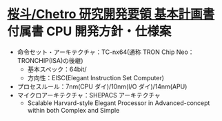 # [桜斗/Chetro 研究開発要領 基本計画書](./Dev_Base.md)付属書 CPU 開発方針・仕様案

- 命令セット・アーキテクチャ：TC-nx64(通称 TRON Chip Neo：TRONCHIP(ISA)の後継)
  - 基本スペック：64bit/
  - 方向性：EISC(Elegant Instruction Set Computer)
- プロセスルール：7nm(CPU ダイ)/10nm(I/O ダイ)/14nm(APU)
- マイクロアーキテクチャ：SHEPACS アーキテクチャ
  - Scalable Harvard-style Elegant Processor in Advanced-concept within both Complex and Simple
